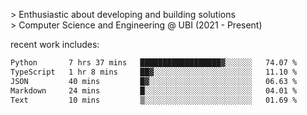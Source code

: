 
<!--<img width="1415" height="100" alt="blu" src="https://github.com/rdsilva01/rdsilva01/assets/101207588/deb060e5-d035-4f09-b511-e3f50605b207">-->

\> Enthusiastic about developing and building solutions <br>
\> Computer Science and Engineering @ UBI (2021 - Present)

<!-- <a href="https://www.rodrigosilva.live/">personal website</a> 🏁 -->

<!-- ![](https://komarev.com/ghpvc/?username=rdsilva01) -->

recent work includes:
<!--START_SECTION:waka-->

```txt
Python       7 hrs 37 mins   ██████████████████▓░░░░░░   74.07 %
TypeScript   1 hr 8 mins     ██▓░░░░░░░░░░░░░░░░░░░░░░   11.10 %
JSON         40 mins         █▓░░░░░░░░░░░░░░░░░░░░░░░   06.63 %
Markdown     24 mins         █░░░░░░░░░░░░░░░░░░░░░░░░   04.01 %
Text         10 mins         ▒░░░░░░░░░░░░░░░░░░░░░░░░   01.69 %
```

<!--END_SECTION:waka-->

